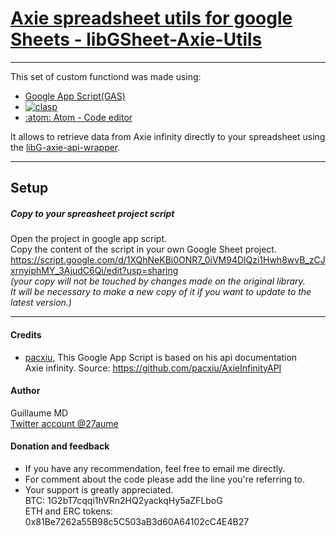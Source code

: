 # [Axie spreadsheet utils for google Sheets - libGSheet-Axie-Utils](https://script.google.com/d/1HspaDDZnWRfyPKZBRqIehbwHFu_5ZJgbsKkl2HM4UUeVzHS4twGU61n_/edit?usp=sharing)
---
This set of custom functiond was made using:
  - [Google App Script(GAS)](https://developers.google.com/apps-script/)
  - [![clasp](https://img.shields.io/badge/built%20with-clasp-4285f4.svg)](https://github.com/google/clasp)
  - [:atom: Atom - Code editor](https://github.com/atom/atom)

It allows to retrieve data from Axie infinity directly to your spreadsheet using the [libG-axie-api-wrapper](../libG-axie-api-wrapper/README.md).

---
## Setup
##### Copy to your spreasheet project script
Open the project in google app script. \
Copy the content of the script in your own Google Sheet project. \
https://script.google.com/d/1XQhNeKBi0ONR7_0iVM94DlQzi1Hwh8wvB_zCJxrnyiphMY_3AjudC6Qi/edit?usp=sharing \
*(your copy will not be touched by changes made on the original library. \
It will be necessary to make a new copy of it if you want to update to the latest version.)*


---
#### Credits

- [pacxiu](https://github.com/pacxiu), This Google App Script is based on his api documentation \
  Axie infinity.
  Source: https://github.com/pacxiu/AxieInfinityAPI

#### Author
Guillaume MD \
[Twitter account @27aume](https://twitter.com/@27aume)

#### Donation	and feedback
- If you have any recommendation, feel free to email me directly.
- For comment about the code please add the line you're referring to.
- Your support is greatly appreciated. \
		BTC:	1G2bT7cqqi1hVRn2HQ2yackqHy5aZFLboG \
		ETH and ERC tokens:	0x81Be7262a55B98c5C503aB3d60A64102cC4E4B27
